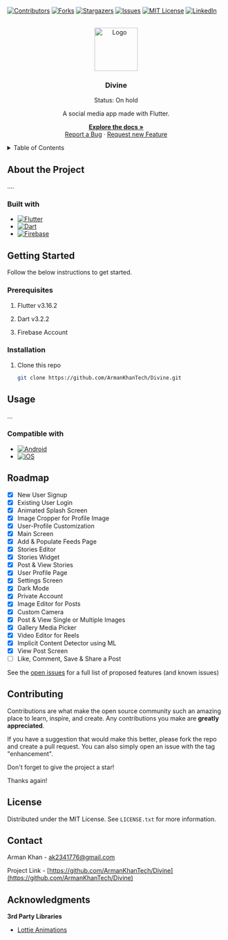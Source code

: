 [![Contributors][contributors-shield]][contributors-url]
[![Forks][forks-shield]][forks-url]
[![Stargazers][stars-shield]][stars-url]
[![Issues][issues-shield]][issues-url]
[![MIT License][license-shield]][license-url]
[![LinkedIn][linkedin-shield]][linkedin-url]



<br />
<div align="center">
  <a href="https://github.com/ArmanKhanTech/Divine/">
    <img src="https://github.com/ArmanKhanTech/Divine/assets/92728787/12b0765e-dc89-49ed-9915-d72481baa327" alt="Logo" width="100" height="100">
  </a>

  <h3 align="center">Divine</h3>
  <p align="center">Status: On hold</p>
  <p align="center">A social media app made with Flutter.</p>

  <p align="center">
    <a href="https://github.com/ArmanKhanTech/Divine"><strong>Explore the docs »</strong></a>
    <br />
    <a href="https://github.com/ArmanKhanTech/Divinee/issues">Report a Bug</a>
    ·
    <a href="https://github.com/ArmanKhanTech/Divine/issues">Request new Feature</a>
  </p>
</div>



<details>
  <summary>Table of Contents</summary>
  <ol>
    <li>
      <a href="#about-the-project">About the Project</a>
      <ul>
        <li><a href="#built-with">Built with</a></li>
      </ul>
    </li>
    <li>
      <a href="#getting-started">Getting Started</a>
      <ul>
        <li><a href="#prerequisites">Prerequisites</a></li>
        <li><a href="#installation">Installation</a></li>
      </ul>
    </li>
    <li><a href="#usage">Usage</a></li>
    <li><a href="#roadmap">Roadmap</a></li>
    <li><a href="#contributing">Contributing</a></li>
    <li><a href="#license">License</a></li>
    <li><a href="#contact">Contact</a></li>
    <li><a href="#acknowledgments">Acknowledgments</a></li>
  </ol>
</details>



## About the Project

....


### Built with

* [![Flutter][Flutter]][Flutter-url]
* [![Dart][Dart]][Dart-url]
* [![Firebase][Firebase]][Firebase-url]



## Getting Started

Follow the below instructions to get started.


### Prerequisites

<ol>
  <li>
    <p>Flutter v3.16.2</p>
  </li>
  <li>
    <p>Dart v3.2.2</p>
  </li>
  <li>
    <p>Firebase Account</p>
  </li>
</ol>



### Installation

1. Clone this repo

   ```sh
   git clone https://github.com/ArmanKhanTech/Divine.git
   ```



## Usage

...


### Compatible with 
* [![Android][Android]][Android-url]
* [![iOS][iOS]][iOS-url]



## Roadmap

- [x] New User Signup
- [x] Existing User Login
- [x] Animated Splash Screen
- [x] Image Cropper for Profile Image
- [x] User-Profile Customization
- [x] Main Screen
- [x] Add & Populate Feeds Page
- [x] Stories Editor 
- [x] Stories Widget
- [x] Post & View Stories
- [x] User Profile Page
- [x] Settings Screen
- [x] Dark Mode
- [x] Private Account
- [x] Image Editor for Posts
- [x] Custom Camera
- [x] Post & View Single or Multiple Images
- [x] Gallery Media Picker 
- [x] Video Editor for Reels
- [x] Implicit Content Detector using ML
- [x] View Post Screen
- [ ] Like, Comment, Save & Share a Post

See the [open issues](https://github.com/ArmanKhanTech/Divine/issues) for a full list of proposed features (and known issues)



## Contributing

Contributions are what make the open source community such an amazing place to learn, inspire, and create. Any contributions you make are **greatly appreciated**.

If you have a suggestion that would make this better, please fork the repo and create a pull request. You can also simply open an issue with the tag "enhancement".

Don't forget to give the project a star! 

Thanks again!



## License

Distributed under the MIT License. See `LICENSE.txt` for more information.



## Contact

Arman Khan - ak2341776@gmail.com

Project Link - [https://github.com/ArmanKhanTech/Divine](https://github.com/ArmanKhanTech/Divine)



## Acknowledgments

**3rd Party Libraries**
* [Lottie Animations](https://github.com/airbnb/lottie-android)



[contributors-shield]: https://img.shields.io/github/contributors/ArmanKhanTech/Divine.svg?style=for-the-badge
[contributors-url]: https://github.com/ArmanKhanTech/Divine/graphs/contributors
[forks-shield]: https://img.shields.io/github/forks/ArmanKhanTech/Divine.svg?style=for-the-badge
[forks-url]: https://github.com/ArmanKhanTech/Divine/network/members
[stars-shield]: https://img.shields.io/github/stars/ArmanKhanTech/Divine.svg?style=for-the-badge
[stars-url]: https://github.com/ArmanKhanTech/Divine/stargazers
[issues-shield]: https://img.shields.io/github/issues/ArmanKhanTech/Divine.svg?style=for-the-badge
[issues-url]: https://github.com/ArmanKhanTech/Divine/issues
[license-shield]: https://img.shields.io/github/license/ArmanKhanTech/Divine.svg?style=for-the-badge
[license-url]: https://github.com/ArmanKhanTech/Divine/blob/master/LICENSE.txt
[linkedin-shield]: https://img.shields.io/badge/-LinkedIn-black.svg?style=for-the-badge&logo=linkedin&colorB=555
[linkedin-url]: https://www.linkedin.com/in/arman-khan-25b624205/
[Flutter]: https://img.shields.io/badge/Flutter-0096FF.svg?style=for-the-badge&logo=Flutter&logoColor=white
[Flutter-url]: https://flutter.dev/
[Dart]: https://img.shields.io/badge/dart-FF0000.svg?style=for-the-badge&logo=dart&logoColor=white
[Dart-url]: https://dart.dev/
[iOS]: https://img.shields.io/badge/iOS-000000?style=for-the-badge&logo=ios&logoColor=white
[iOS-url]: https://developer.apple.com/
[Android]: https://img.shields.io/badge/Android-3DDC84.svg?style=for-the-badge&logo=android&logoColor=white
[Android-url]: https://developer.android.com/
[Firebase]: https://img.shields.io/badge/Firebase-6495ED?style=for-the-badge&logo=Firebase&logoColor=white
[Firebase-url]: https://firebase.google.com/
